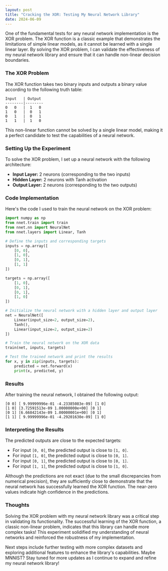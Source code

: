 ```yaml
---
layout: post
title: "Cracking the XOR: Testing My Neural Network Library"
date: 2024-06-09
---
```

One of the fundamental tests for any neural network implementation is the XOR problem. The XOR function is a classic example that demonstrates the limitations of simple linear models, as it cannot be learned with a single linear layer. By solving the XOR problem, I can validate the effectiveness of my neural network library and ensure that it can handle non-linear decision boundaries.

### The XOR Problem

The XOR function takes two binary inputs and outputs a binary value according to the following truth table:

```
Input   | Output
--------|--------
0   0   |  1   0
1   0   |  0   1
0   1   |  0   1
1   1   |  1   0
```

This non-linear function cannot be solved by a single linear model, making it a perfect candidate to test the capabilities of a neural network.

### Setting Up the Experiment

To solve the XOR problem, I set up a neural network with the following architecture:
- **Input Layer:** 2 neurons (corresponding to the two inputs)
- **Hidden Layer:** 2 neurons with Tanh activation
- **Output Layer:** 2 neurons (corresponding to the two outputs)

### Code Implementation

Here's the code I used to train the neural network on the XOR problem:

```python
import numpy as np
from nnet.train import train
from nnet.nn import NeuralNet
from nnet.layers import Linear, Tanh

# Define the inputs and corresponding targets
inputs = np.array([
    [0, 0],
    [1, 0],
    [0, 1],
    [1, 1]
])

targets = np.array([
    [1, 0],
    [0, 1],
    [0, 1],
    [1, 0]
])

# Initialize the neural network with a hidden layer and output layer
net = NeuralNet([
    Linear(input_size=2, output_size=2),
    Tanh(),
    Linear(input_size=2, output_size=2)
])

# Train the neural network on the XOR data
train(net, inputs, targets)

# Test the trained network and print the results
for x, y in zip(inputs, targets):
    predicted = net.forward(x)
    print(x, predicted, y)
```

### Results

After training the neural network, I obtained the following output:

```
[0 0] [ 9.99999996e-01 -4.23385083e-09] [1 0]
[1 0] [3.72591513e-09 1.00000000e+00] [0 1]
[0 1] [6.66842143e-09 1.00000001e+00] [0 1]
[1 1] [ 9.99999996e-01 -4.29201630e-09] [1 0]
```

### Interpreting the Results

The predicted outputs are close to the expected targets:

- For input `[0, 0]`, the predicted output is close to `[1, 0]`.
- For input `[1, 0]`, the predicted output is close to `[0, 1]`.
- For input `[0, 1]`, the predicted output is close to `[0, 1]`.
- For input `[1, 1]`, the predicted output is close to `[1, 0]`.

Although the predictions are not exact (due to the small discrepancies from numerical precision), they are sufficiently close to demonstrate that the neural network has successfully learned the XOR function. The near-zero values indicate high confidence in the predictions.

### Thoughts

Solving the XOR problem with my neural network library was a critical step in validating its functionality. The successful learning of the XOR function, a classic non-linear problem, indicates that this library can handle more complex tasks! This experiment solidified my understanding of neural networks and reinforced the robustness of my implementation.

Next steps include further testing with more complex datasets and exploring additional features to enhance the library's capabilities. Maybe MNNIST? Stay tuned for more updates as I continue to expand and refine my neural network library!